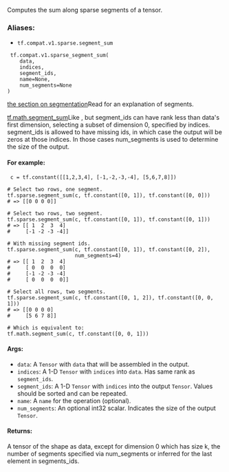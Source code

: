 
Computes the sum along sparse segments of a tensor.
### Aliases:
- `tf.compat.v1.sparse.segment_sum`

```
 tf.compat.v1.sparse_segment_sum(
    data,
    indices,
    segment_ids,
    name=None,
    num_segments=None
)
```
[the section on segmentation](https://tensorflow.org/api_docs/python/tf/math#Segmentation)Read  for an explanation of segments.

[tf.math.segment_sum](https://www.tensorflow.org/api_docs/python/tf/math/segment_sum)Like , but segment_ids can have rank less than data's first dimension, selecting a subset of dimension 0, specified by indices. segment_ids is allowed to have missing ids, in which case the output will be zeros at those indices. In those cases num_segments is used to determine the size of the output.

#### For example:

```
 c = tf.constant([[1,2,3,4], [-1,-2,-3,-4], [5,6,7,8]])

# Select two rows, one segment.
tf.sparse.segment_sum(c, tf.constant([0, 1]), tf.constant([0, 0]))
# => [[0 0 0 0]]

# Select two rows, two segment.
tf.sparse.segment_sum(c, tf.constant([0, 1]), tf.constant([0, 1]))
# => [[ 1  2  3  4]
#     [-1 -2 -3 -4]]

# With missing segment ids.
tf.sparse.segment_sum(c, tf.constant([0, 1]), tf.constant([0, 2]),
                      num_segments=4)
# => [[ 1  2  3  4]
#     [ 0  0  0  0]
#     [-1 -2 -3 -4]
#     [ 0  0  0  0]]

# Select all rows, two segments.
tf.sparse.segment_sum(c, tf.constant([0, 1, 2]), tf.constant([0, 0, 1]))
# => [[0 0 0 0]
#     [5 6 7 8]]

# Which is equivalent to:
tf.math.segment_sum(c, tf.constant([0, 0, 1]))
```
#### Args:
- `data`: A `Tensor` with `data` that will be assembled in the output.
- `indices`: A 1-D `Tensor` with `indices` into `data`. Has same rank as `segment_ids`.
- `segment_ids`: A 1-D `Tensor` with `indices` into the output `Tensor`. Values should be sorted and can be repeated.
- `name`: A `name` for the operation (optional).
- `num_segments`: An optional int32 scalar. Indicates the size of the output `Tensor`.
#### Returns:

A tensor of the shape as data, except for dimension 0 which has size k, the number of segments specified via num_segments or inferred for the last element in segments_ids.
